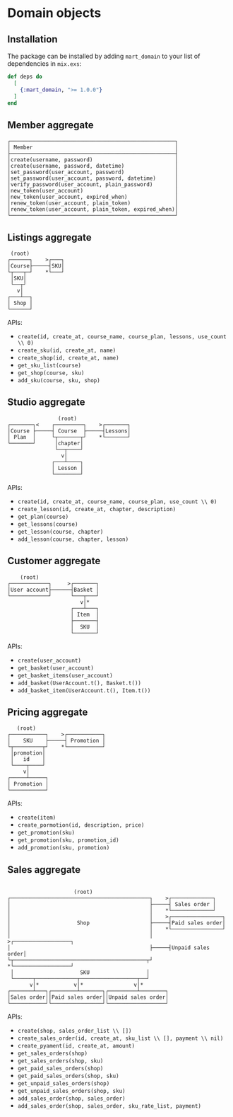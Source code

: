 # Domain objects

## Installation

The package can be installed by adding `mart_domain` to your list of
dependencies in `mix.exs`:

```elixir
def deps do
  [
    {:mart_domain, ">= 1.0.0"}
  ]
end
```

## Member aggregate

```
┌────────────────────────────────────────────────────┐
│ Member                                             │
├────────────────────────────────────────────────────┤
│create(username, password)                          │
│create(username, password, datetime)                │
│set_password(user_account, password)                │
│set_password(user_account, password, datetime)      │
│verify_password(user_account, plain_password)       │
│new_token(user_account)                             │
│new_token(user_account, expired_when)               │
│renew_token(user_account, plain_token)              │
│renew_token(user_account, plain_token, expired_when)│
└────────────────────────────────────────────────────┘
```

## Listings aggregate

```
 (root)
┌──────┐    >┌───┐
│Course├─────┤SKU│
└┬───┬─┘    *└───┘
 │SKU│
 └──┬┘
   v│
┌───┴──┐
│ Shop │
└──────┘
```

APIs:
- `create(id, create_at, course_name, course_plan, lessons, use_count \\ 0)`
- `create_sku(id, create_at, name)`
- `create_shop(id, create_at, name)`
- `get_sku_list(course)`
- `get_shop(course, sku)`
- `add_sku(course, sku, shop)`

## Studio aggregate

```
                (root)
┌───────┐<    ┌─────────┐    >┌───────┐
│Course ├─────┤ Course  ├─────┤Lessons│
│ Plan  │     └┬───────┬┘    *└───────┘
└───────┘      │chapter│
               └──┬────┘
                 v│
              ┌───┴────┐
              │ Lesson │
              └────────┘
```

APIs:
- `create(id, create_at, course_name, course_plan, use_count \\ 0)`
- `create_lesson(id, create_at, chapter, description)`
- `get_plan(course)`
- `get_lessons(course)`
- `get_lesson(course, chapter)`
- `add_lesson(course, chapter, lesson)`

## Customer aggregate

```
    (root)
┌────────────┐     >┌───────┐
│User account├──────┤Basket │
└────────────┘      └───┬───┘
                       v│*
                    ┌───┴───┐
                    │ Item  │
                    ├───────┤
                    │  SKU  │
                    └───────┘
```

APIs:
- `create(user_account)`
- `get_basket(user_account)`
- `get_basket_items(user_account)`
- `add_basket(UserAccount.t(), Basket.t())`
- `add_basket_item(UserAccount.t(), Item.t())`

## Pricing aggregate

```
   (root)
┌───────────┐    >┌───────────┐
│    SKU    ├─────┤ Promotion │
└┬─────────┬┘    *└───────────┘
 │promotion│
 │   id    │
 └────┬────┘
     v│
┌─────┴─────┐
│ Promotion │
└───────────┘
```

APIs:
- `create(item)`
- `create_pormotion(id, description, price)`
- `get_promotion(sku)`
- `get_promotion(sku, promotion_id)`
- `add_promotion(sku, promotion)`

## Sales aggregate

```

                     (root)
┌────────────────────────────────────────────┐    >┌─────────────┐
│                                            ├─────┤ Sales order │
│                                            │    *└─────────────┘
│                                            │    >┌────────────────┐
│                     Shop                   ├─────┤Paid sales order│
│                                            │    *└────────────────┘
│                                            │    >┌──────────────────┐
│                                            ├─────┤Unpaid sales order│
└┬──────────────────────────────────────────┬┘    *└──────────────────┘
 │                     SKU                  │
 └──────┬─────────────┬──────────────────┬──┘
       v│*           v│*                v│*
┌───────┴───┐┌────────┴───────┐┌─────────┴────────┐
│Sales order││Paid sales order││Unpaid sales order│
└───────────┘└────────────────┘└──────────────────┘

```

APIs:
- `create(shop, sales_order_list \\ [])`
- `create_sales_order(id, create_at, sku_list \\ [], payment \\ nil)`
- `create_pyament(id, create_at, amount)`
- `get_sales_orders(shop)`
- `get_sales_orders(shop, sku)`
- `get_paid_sales_orders(shop)`
- `get_paid_sales_orders(shop, sku)`
- `get_unpaid_sales_orders(shop)`
- `get_unpaid_sales_orders(shop, sku)`
- `add_sales_order(shop, sales_order)`
- `add_sales_order(shop, sales_order, sku_rate_list, payment)`
